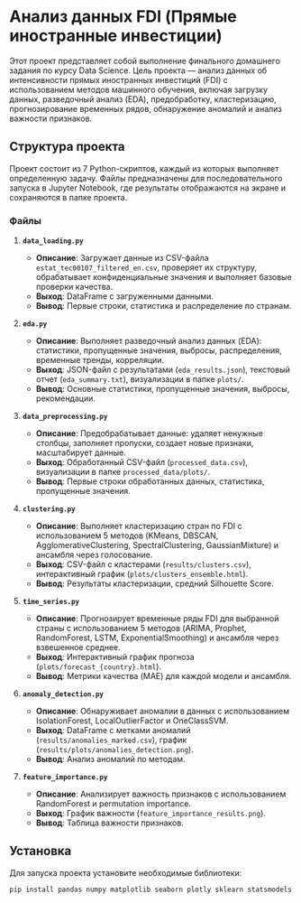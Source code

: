 # Анализ данных FDI (Прямые иностранные инвестиции)

Этот проект представляет собой выполнение финального домашнего задания по курсу Data Science. Цель проекта — анализ данных об интенсивности прямых иностранных инвестиций (FDI) с использованием методов машинного обучения, включая загрузку данных, разведочный анализ (EDA), предобработку, кластеризацию, прогнозирование временных рядов, обнаружение аномалий и анализ важности признаков.

## Структура проекта

Проект состоит из 7 Python-скриптов, каждый из которых выполняет определенную задачу. Файлы предназначены для последовательного запуска в Jupyter Notebook, где результаты отображаются на экране и сохраняются в папке проекта.

### Файлы

1. **`data_loading.py`**
   - **Описание**: Загружает данные из CSV-файла `estat_tec00107_filtered_en.csv`, проверяет их структуру, обрабатывает конфиденциальные значения и выполняет базовые проверки качества.
   - **Выход**: DataFrame с загруженными данными.
   - **Вывод**: Первые строки, статистика и распределение по странам.

2. **`eda.py`**
   - **Описание**: Выполняет разведочный анализ данных (EDA): статистики, пропущенные значения, выбросы, распределения, временные тренды, корреляции.
   - **Выход**: JSON-файл с результатами (`eda_results.json`), текстовый отчет (`eda_summary.txt`), визуализации в папке `plots/`.
   - **Вывод**: Основные статистики, пропущенные значения, выбросы, рекомендации.

3. **`data_preprocessing.py`**
   - **Описание**: Предобрабатывает данные: удаляет ненужные столбцы, заполняет пропуски, создает новые признаки, масштабирует данные.
   - **Выход**: Обработанный CSV-файл (`processed_data.csv`), визуализации в папке `processed_data/plots/`.
   - **Вывод**: Первые строки обработанных данных, статистика, пропущенные значения.

4. **`clustering.py`**
   - **Описание**: Выполняет кластеризацию стран по FDI с использованием 5 методов (KMeans, DBSCAN, AgglomerativeClustering, SpectralClustering, GaussianMixture) и ансамбля через голосование.
   - **Выход**: CSV-файл с кластерами (`results/clusters.csv`), интерактивный график (`plots/clusters_ensemble.html`).
   - **Вывод**: Результаты кластеризации, средний Silhouette Score.

5. **`time_series.py`**
   - **Описание**: Прогнозирует временные ряды FDI для выбранной страны с использованием 5 методов (ARIMA, Prophet, RandomForest, LSTM, ExponentialSmoothing) и ансамбля через взвешенное среднее.
   - **Выход**: Интерактивный график прогноза (`plots/forecast_{country}.html`).
   - **Вывод**: Метрики качества (MAE) для каждой модели и ансамбля.

6. **`anomaly_detection.py`**
   - **Описание**: Обнаруживает аномалии в данных с использованием IsolationForest, LocalOutlierFactor и OneClassSVM.
   - **Выход**: DataFrame с метками аномалий (`results/anomalies_marked.csv`), график (`results/plots/anomalies_detection.png`).
   - **Вывод**: Анализ аномалий по методам.

7. **`feature_importance.py`**
   - **Описание**: Анализирует важность признаков с использованием RandomForest и permutation importance.
   - **Выход**: График важности (`feature_importance_results.png`).
   - **Вывод**: Таблица важности признаков.

## Установка

Для запуска проекта установите необходимые библиотеки:

```bash
pip install pandas numpy matplotlib seaborn plotly sklearn statsmodels prophet pmdarima tensorflow pyyaml tqdm scipy